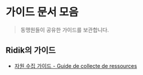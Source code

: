 # 가이드 문서 모음

> 동맹원들이 공유한 가이드를 보관합니다.



## Ridik의 가이드
* [자원 수집 가이드 - Guide de collecte de ressources](Ridik/001_Guide_de_collecte_de_ressources.md)
